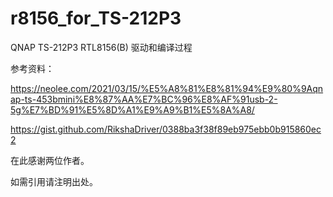 # r8156_for_TS-212P3
QNAP TS-212P3 RTL8156(B) 驱动和编译过程

参考资料：

https://neolee.com/2021/03/15/%E5%A8%81%E8%81%94%E9%80%9Aqnap-ts-453bmini%E8%87%AA%E7%BC%96%E8%AF%91usb-2-5g%E7%BD%91%E5%8D%A1%E9%A9%B1%E5%8A%A8/

https://gist.github.com/RikshaDriver/0388ba3f38f89eb975ebb0b915860ec2

在此感谢两位作者。

如需引用请注明出处。
